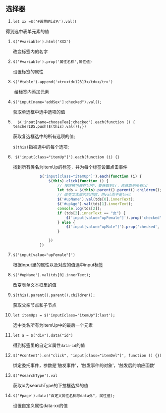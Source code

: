 ## 选择器

1. `let xx =$('#设置的id名').val()`

得到选中表单元素的值

1. `$('#variable').html('XXX')`

   改变标签内的名字

2. `$('#variable').prop('属性名称',属性值)`

   设置标签的属性

3. `$('#table').append('<tr><td>12313</td></tr>')`

   ​	给标签内添加元素

4. `$("input[name='addSex']:checked").val();`

   获取单选框中选中选项的值

5. `  $('input[name=chooseTea]:checked').each(function () { teacherIDS.push($(this).val());})`

   获取复选框选中的所有选项的值;

   `$(this)`指被选中的每个选项;

5. ` $('input[class="itemUp"]').each(function (i) {}`

   找到所有类名为itemUp的标签，并为每个标签设置点击事件

   ```javascript
               $('input[class="itemUp"]').each(function (i) {
                   $(this).click(function () {
                       // 按钮被包裹在td中，要获取到tr，再获取到所有td
                       let tds = $(this).parent().parent().children();
                       // 改变文本框内的内容，用val而不是text
                       $('#upName').val(tds[0].innerText);
                       $('#upAge').val(tds[1].innerText);
                       console.log(tds[2]);
                       if (tds[2].innerText == "女") {
                           $('input[value="upFemale"]').prop('checked', true);
                       } else {
                           $('input[value="upMale"]').prop('checked', true);
                       }
   
                   })
               })
   ```

   

6. `$('input[value="upFemale"]')`

   根据input里的属性以及对应的值选中input标签

7. `$('#upName').val(tds[0].innerText);`

   改变表单文本框里的值

8. `$(this).parent().parent().children();`

   获取父亲节点和子节点

9. `let itemUps = $('input[class="itemUp"]:last');`

   选中类名所有为itemUp中的最后一个元素

10. `let a = $("div").data("id")`

    得到标签里的自定义属性`data-id`的值

11. `$('#content').on("click", 'input[class="itemDel"]', function () {})`

     绑定委托事件，参数是'触发事件'，'触发事件的对象'，'触发后的响应函数'

12. `$('#searchType').val`

    获取id为searchType的下拉框选择的值

14. `$('#page').data("自定义属性名称除data外", 属性值);`

    设置自定义属性data-xx的值

